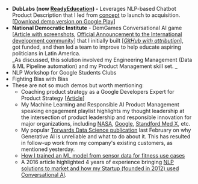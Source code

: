 * **DubLabs (now [ReadyEducation](https://www.readyeducation.com/about-us)) -** Leverages NLP-based Chatbot Product Description that I led from [concept](https://dribbble.com/shots/3457148-Drive-campus-engagement-with-bots) to launch to acquisition. [[Download demo version on Google Play](https://play.google.com/store/apps/details?id=com.readyeducation.reuniversity)]
* **National Democratic Institute** - DemGames Conversational AI game [[Article with screenshots](https://blog.prototypr.io/citizen-centered-designing-technology-solutions-for-democracy-at-ndi-e9abf8e9a709), [Official Announcement to the International development community](https://demworks.org/demgames.html)] that I initially built [_[GitHub with attribution](https://github.com/nditech/demgames)_], got funded, and then led a team to improve to help educate aspiring politicians in Latin America. \
_As discussed, this solution involved my Engineering Management (Data & ML Pipeline automation) and my Product Management skill set.  _
* NLP Workshop for Google Students Clubs
* Fighting Bias with Bias
* These are not so much demos but worth mentioning: 
    * Coaching product strategy as a Google Developers Expert for Product Strategy [[Article](https://medium.com/@nobleackerson/the-inputs-outputs-and-outcomes-of-product-strategy-78eef52fbf0c)]
    * My Machine Learning and Responsible AI Product Management speaking engagement playlist highlights my thought leadership at the intersection of product leadership and responsible innovation for major organizations, including [NASA](https://youtu.be/ycGYkem4t08?si=YpzwlVRBb0Renquu), [Google](https://www.youtube.com/live/M4zFAnAUkqE?si=9ZAvKsGznLwFMLYC), [Standford Med X](https://youtu.be/S_WK_EUGq_U?si=DA1x94Jmfg3q8YqJ), etc.
    * My popular [Torwards Data Science publication](https://towardsdatascience.com/chatgpt-insists-i-am-dead-and-the-problem-with-language-models-db5a36c22f11) last February on why Generative AI is unreliable and what to do about it. This has resulted in follow-up work from my company's existing customers, as mentioned yesterday.
    * [How I trained an ML model from sensor data for fitness use cases](https://medium.com/@nobleackerson/a-growth-hack-trial-with-the-physical-web-1f56a720db0a) 
    * A 2016 article highlighted 4 years of experience bringing [NLP solutions to market and how my Startup (founded in 2012) used Conversational AI](https://medium.com/founder-in-the-trenches/building-things-that-matter-with-bots-aace4ee4f235).